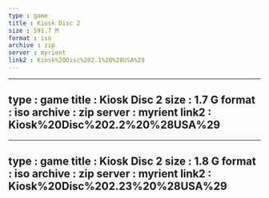 ```yaml
---
type : game
title : Kiosk Disc 2
size : 591.7 M
format : iso
archive : zip
server : myrient
link2 : Kiosk%20Disc%202.1%20%28USA%29
---
```

---
type : game
title : Kiosk Disc 2
size : 1.7 G
format : iso
archive : zip
server : myrient
link2 : Kiosk%20Disc%202.2%20%28USA%29
---
---
type : game
title : Kiosk Disc 2
size : 1.8 G
format : iso
archive : zip
server : myrient
link2 : Kiosk%20Disc%202.23%20%28USA%29
---
